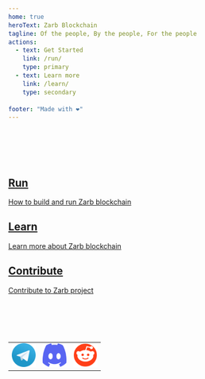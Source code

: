 ```yaml
---
home: true
heroText: Zarb Blockchain
tagline: Of the people, By the people, For the people
actions:
  - text: Get Started
    link: /run/
    type: primary
  - text: Learn more
    link: /learn/
    type: secondary

footer: "Made with ❤️"
---
```


<br>
<br>
<br>
<br>

<div class="features">
  <div class="feature">
    <a href="/run/">
      <h2>Run</h2>
      <p>How to build and run Zarb blockchain</p>
    </a>
  </div>

  <div class="feature">
    <a href="/learn/">
      <h2>Learn</h2>
      <p>Learn more about Zarb blockchain</p>
    </a>
  </div>
  <div class="feature">
    <a href="https://github.com/zarbchain/">
      <h2>Contribute</h2>
      <p>Contribute to Zarb project</p>
    </a>
  </div>
</div>

<br>
<br>
<br>
<br>

<div style="text-align: center;">
  <table style="display: inline-block;">
    <tr style="border-width: 0px">
      <td style="border-width: 0px"><a href="https://t.me/zarbblockchain" target="_blank"><img alt="Telegram" height=48 width=48 src="./assets/images/telegram_logo.svg" /></a></td>
      <td style="border-width: 0px"><a href="https://discord.gg/zPqWqV85ch" target="_blank"><img alt="Discord" height=48 width=48 src="./assets/images/discord_logo.svg" /></a></td>
      <td style="border-width: 0px"><a href="https://www.reddit.com/r/zarb" target="_blank"><img alt="Reddit" height=48 width=48 src="./assets/images/reddit_logo.svg" /></a></td>
    </tr>
  </table>
</div>

<br>
